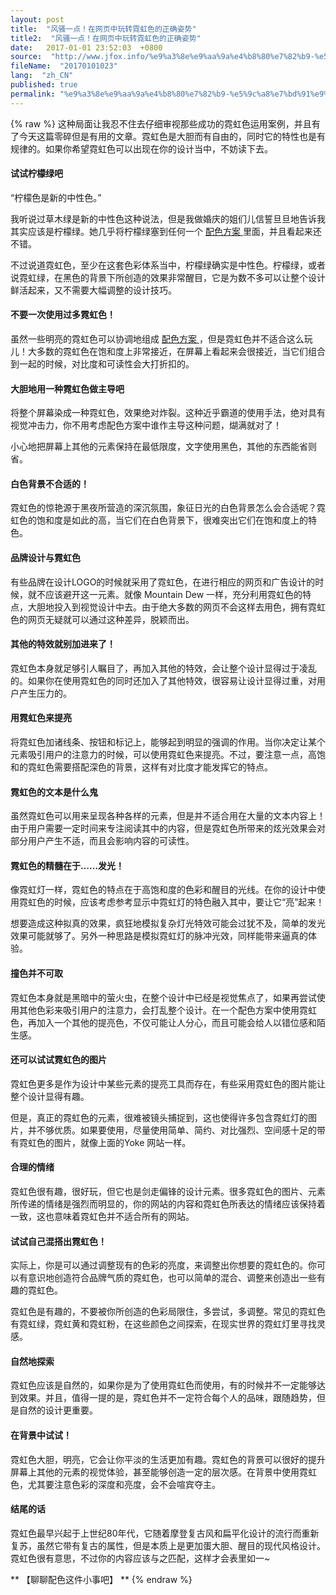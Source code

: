 ```yaml
---
layout: post
title:  "风骚一点！在网页中玩转霓虹色的正确姿势"
title2:  "风骚一点！在网页中玩转霓虹色的正确姿势"
date:   2017-01-01 23:52:03  +0800
source:  "http://www.jfox.info/%e9%a3%8e%e9%aa%9a%e4%b8%80%e7%82%b9-%e5%9c%a8%e7%bd%91%e9%a1%b5%e4%b8%ad%e7%8e%a9%e8%bd%ac%e9%9c%93%e8%99%b9%e8%89%b2%e7%9a%84%e6%ad%a3%e7%a1%ae%e5%a7%bf%e5%8a%bf.html"
fileName:  "20170101023"
lang:  "zh_CN"
published: true
permalink: "%e9%a3%8e%e9%aa%9a%e4%b8%80%e7%82%b9-%e5%9c%a8%e7%bd%91%e9%a1%b5%e4%b8%ad%e7%8e%a9%e8%bd%ac%e9%9c%93%e8%99%b9%e8%89%b2%e7%9a%84%e6%ad%a3%e7%a1%ae%e5%a7%bf%e5%8a%bf.html"
---
```

{% raw %}
这种局面让我忍不住去仔细审视那些成功的霓虹色运用案例，并且有了今天这篇零碎但是有用的文章。霓虹色是大胆而有自由的，同时它的特性也是有规律的。如果你希望霓虹色可以出现在你的设计当中，不妨读下去。 

####  试试柠檬绿吧 

 “柠檬色是新的中性色。” 

 我听说过草木绿是新的中性色这种说法，但是我做婚庆的姐们儿信誓旦旦地告诉我其实应该是柠檬绿。她几乎将柠檬绿塞到任何一个 [ 配色方案 ](http://www.jfox.info/go.php?url=http://www.uisdc.com/tag/%e9%85%8d%e8%89%b2%e6%96%b9%e6%a1%88) 里面，并且看起来还不错。 

 不过说道霓虹色，至少在这套色彩体系当中，柠檬绿确实是中性色。柠檬绿，或者说霓虹绿，在黑色的背景下所创造的效果非常醒目，它是为数不多可以让整个设计鲜活起来，又不需要大幅调整的设计技巧。 

####  不要一次使用过多霓虹色！ 

 虽然一些明亮的霓虹色可以协调地组成 [ 配色方案 ](http://www.jfox.info/go.php?url=http://www.uisdc.com/tag/%e9%85%8d%e8%89%b2%e6%96%b9%e6%a1%88) ，但是霓虹色并不适合这么玩儿！大多数的霓虹色在饱和度上非常接近，在屏幕上看起来会很接近，当它们组合到一起的时候，对比度和可读性会大打折扣的。 

####  大胆地用一种霓虹色做主导吧 

 将整个屏幕染成一种霓虹色，效果绝对炸裂。这种近乎霸道的使用手法，绝对具有视觉冲击力，你不用考虑配色方案中谁作主导这种问题，煳满就对了！ 

 小心地把屏幕上其他的元素保持在最低限度，文字使用黑色，其他的东西能省则省。 

####  白色背景不合适的！ 

 霓虹色的惊艳源于黑夜所营造的深沉氛围，象征日光的白色背景怎么会合适呢？霓虹色的饱和度是如此的高，当它们在白色背景下，很难突出它们在饱和度上的特色。 

####  品牌设计与霓虹色 

 有些品牌在设计LOGO的时候就采用了霓虹色，在进行相应的网页和广告设计的时候，就不应该避开这一元素。就像 Mountain Dew 一样，充分利用霓虹色的特点，大胆地投入到视觉设计中去。由于绝大多数的网页不会这样去用色，拥有霓虹色的网页无疑就可以通过这种差异，脱颖而出。 

####  其他的特效就别加进来了！ 

 霓虹色本身就足够引人瞩目了，再加入其他的特效，会让整个设计显得过于凌乱的。如果你在使用霓虹色的同时还加入了其他特效，很容易让设计显得过重，对用户产生压力的。 

####  用霓虹色来提亮 

 将霓虹色加诸线条、按钮和标记上，能够起到明显的强调的作用。当你决定让某个元素吸引用户的注意力的时候，可以使用霓虹色来提亮。不过，要注意一点，高饱和的霓虹色需要搭配深色的背景，这样有对比度才能发挥它的特点。 

####  霓虹色的文本是什么鬼 

 虽然霓虹色可以用来呈现各种各样的元素，但是并不适合用在大量的文本内容上！由于用户需要一定时间来专注阅读其中的内容，但是霓虹色所带来的炫光效果会对部分用户产生不适，而且会影响内容的可读性。 

####  霓虹色的精髓在于……发光！ 

 像霓虹灯一样，霓虹色的特点在于高饱和度的色彩和醒目的光线。在你的设计中使用霓虹色的时候，应该考虑参考显示中霓虹灯的特色融入其中，要让它“亮”起来！ 

 想要造成这种拟真的效果，疯狂地模拟复杂灯光特效可能会过犹不及，简单的发光效果可能就够了。另外一种思路是模拟霓虹灯的脉冲光效，同样能带来逼真的体验。 

####  撞色并不可取 

 霓虹色本身就是黑暗中的萤火虫，在整个设计中已经是视觉焦点了，如果再尝试使用其他色彩来吸引用户的注意力，会打乱整个设计。在一个配色方案中使用霓虹色，再加入一个其他的提亮色，不仅可能让人分心，而且可能会给人以错位感和陌生感。 

####  还可以试试霓虹色的图片 

 霓虹色更多是作为设计中某些元素的提亮工具而存在，有些采用霓虹色的图片能让整个设计显得有趣。 

 但是，真正的霓虹色的元素，很难被镜头捕捉到，这也使得许多包含霓虹灯的图片，并不够优质。如果要使用，尽量使用简单、简约、对比强烈、空间感十足的带有霓虹色的图片，就像上面的Yoke 网站一样。 

####  合理的情绪 

 霓虹色很有趣，很好玩，但它也是剑走偏锋的设计元素。很多霓虹色的图片、元素所传递的情绪是强烈而明显的，你的网站的内容和霓虹色所表达的情绪应该保持着一致，这也意味着霓虹色并不适合所有的网站。 

####  试试自己混搭出霓虹色！ 

 实际上，你是可以通过调整现有的色彩的亮度，来调整出你想要的霓虹色的。你可以有意识地创造符合品牌气质的霓虹色，也可以简单的混合、调整来创造出一些有趣的霓虹色。 

 霓虹色是有趣的，不要被你所创造的色彩局限住，多尝试，多调整。常见的霓虹色有霓虹绿，霓虹黄和霓虹粉，在这些颜色之间探索，在现实世界的霓虹灯里寻找灵感。 

####  自然地探索 

 霓虹色应该是自然的，如果你是为了使用霓虹色而使用，有的时候并不一定能够达到效果。并且，值得一提的是，霓虹色并不一定符合每个人的品味，跟随趋势，但是自然的设计更重要。 

####  在背景中试试！ 

 霓虹色大胆，明亮，它会让你平淡的生活更加有趣。霓虹色的背景可以很好的提升屏幕上其他的元素的视觉体验，甚至能够创造一定的层次感。在背景中使用霓虹色，尤其要注意色彩的深度和亮度，会不会喧宾夺主。 

####  结尾的话 

 霓虹色最早兴起于上世纪80年代，它随着摩登复古风和扁平化设计的流行而重新复苏，虽然它带有复古的属性，但是本质上是更加蛋大胆、醒目的现代风格设计。霓虹色很有意思，不过你的内容应该与之匹配，这样才会表里如一~ 

** 【聊聊配色这件小事吧】 **
{% endraw %}